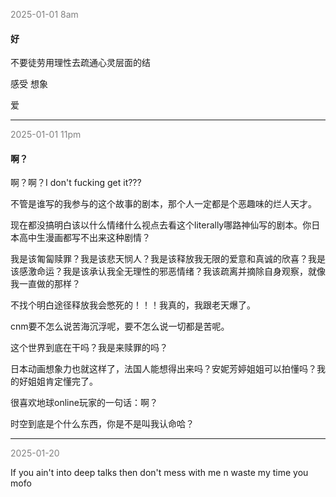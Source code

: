 
<span style="color: gray;">2025-01-01 8am</span>
<h4>好</h4>
不要徒劳用理性去疏通心灵层面的结

感受 想象

爱

---
<span style="color: gray;">2025-01-01 11pm</span>
<h4>啊？</h4>
啊？啊？I don't fucking get it???

不管是谁写的我参与的这个故事的剧本，那个人一定都是个恶趣味的烂人天才。

现在都没搞明白该以什么情绪什么视点去看这个literally哪路神仙写的剧本。你日本高中生漫画都写不出来这种剧情？

我是该匍匐赎罪？我是该悲天悯人？我是该释放我无限的爱意和真诚的欣喜？我是该感激命运？我是该承认我全无理性的邪恶情绪？我该疏离并摘除自身观察，就像我一直做的那样？

不找个明白途径释放我会憋死的！！！我真的，我跟老天爆了。

cnm要不怎么说苦海沉浮呢，要不怎么说一切都是苦呢。

这个世界到底在干吗？我是来赎罪的吗？

日本动画想象力也就这样了，法国人能想得出来吗？安妮芳婷姐姐可以拍懂吗？我的好姐姐肯定懂完了。

很喜欢地球online玩家的一句话：啊？

时空到底是个什么东西，你是不是叫我认命哈？


---
<span style="color: gray;">2025-01-20</span>

If you ain't into deep talks then don't mess with me n waste my time you mofo 

